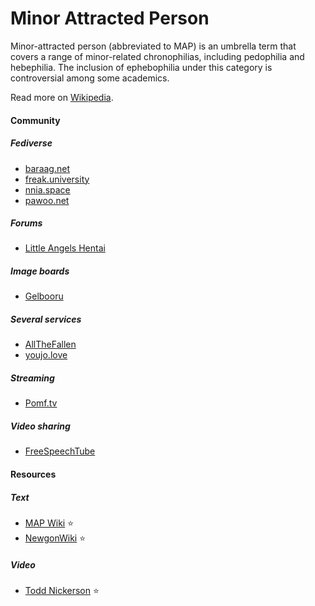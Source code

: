 # Minor Attracted Person

Minor-attracted person (abbreviated to MAP) is an umbrella term that covers a range of minor-related chronophilias, including pedophilia and hebephilia. The inclusion of ephebophilia under this category is controversial among some academics.

Read more on [Wikipedia](https://archive.is/q1ttr).

#### Community

##### Fediverse
- [baraag.net](https://baraag.net)
- [freak.university](https://freak.university)
- [nnia.space](https://nnia.space)
- [pawoo.net](https://pawoo.net)

##### Forums
- [Little Angels Hentai](https://lah.li)

##### Image boards
- [Gelbooru](https://gelbooru.com)

##### Several services
- [AllTheFallen](https://allthefallen.moe)
- [youjo.love](https://youjo.love)

##### Streaming
- [Pomf.tv](https://pomf.tv)

##### Video sharing
- [FreeSpeechTube](https://fstube.net)

#### Resources

##### Text
- [MAP Wiki](https://map-wiki.com) ⭐
- [NewgonWiki](https://www.newgon.net) ⭐

##### Video
- [Todd Nickerson](https://www.youtube.com/@toddnickerson9991) ⭐
